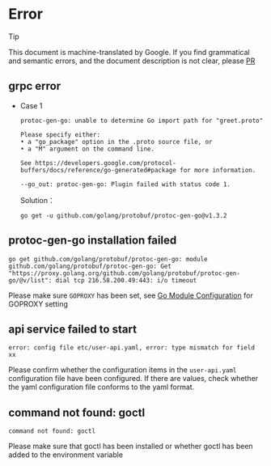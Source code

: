 # Error
> [!TIP]
> This document is machine-translated by Google. If you find grammatical and semantic errors, and the document description is not clear, please [PR](doc-contibute.md)

## grpc error
* Case 1
  ```text
  protoc-gen-go: unable to determine Go import path for "greet.proto"
  
  Please specify either:
  • a "go_package" option in the .proto source file, or
  • a "M" argument on the command line.
  
  See https://developers.google.com/protocol-buffers/docs/reference/go-generated#package for more information.
  
  --go_out: protoc-gen-go: Plugin failed with status code 1.
  
  ```
  Solution：
   ```text
   go get -u github.com/golang/protobuf/protoc-gen-go@v1.3.2
   ```
  
## protoc-gen-go installation failed
```text
go get github.com/golang/protobuf/protoc-gen-go: module github.com/golang/protobuf/protoc-gen-go: Get "https://proxy.golang.org/github.com/golang/protobuf/protoc-gen-go/@v/list": dial tcp 216.58.200.49:443: i/o timeout
```

Please make sure `GOPROXY` has been set, see [Go Module Configuration](gomod-config.md) for GOPROXY setting

## api service failed to start
```text
error: config file etc/user-api.yaml, error: type mismatch for field xx
```

Please confirm whether the configuration items in the `user-api.yaml` configuration file have been configured. If there are values, check whether the yaml configuration file conforms to the yaml format.

## command not found: goctl
```
command not found: goctl
```
Please make sure that goctl has been installed or whether goctl has been added to the environment variable